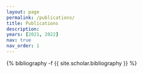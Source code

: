 ```yaml
---
layout: page
permalink: /publications/
title: Publications
description: 
years: [2021, 2022]
nav: true
nav_order: 1
---
```

<!-- _pages/publications.md -->
<div class="publications">

<!-- {%- for y in page.years %}
  <h2 class="year">{{y}}</h2>
  {% bibliography -f papers -q @*[year={{y}}]* %}
{% endfor %} -->
{% bibliography -f {{ site.scholar.bibliography }} %}

</div>

